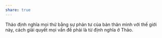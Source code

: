 ```yaml
---
share: true
---
```

Thảo định nghĩa mọi thứ bằng sự phản tư của bản thân mình với thế giới này, cách giải quyết mọi vấn đề phải là từ định nghĩa ở Thảo.
